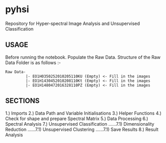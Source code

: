 # pyhsi
Repository for Hyper-spectral Image Analysis and Unsupervised Classification



## USAGE
Before running the notebook. Populate the Raw Data.
Structure of the Raw Data Folder is as follows :-

```
Raw Data-
         |- EO1H0350252010205110KU (Empty) <- Fill in the images
         |- EO1H1430452010208110Kt (Empty) <- Fill in the images
         |- EO1H1480472016328110PZ (Empty) <- Fill in the images
```


## SECTIONS

1.) Imports
2.) Data Path and Variable Initialisations
3.) Helper Functions
4.) Check for shape and prepare Spectral Matrix
5.) Data Processing
6.) Spectral Analysis
7.) Unsupervised Classification
......7.1) Dimensionality Reduction
......7.1) Unsupervised Clustering
......7.1) Save Results
8.) Result Analysis
